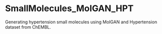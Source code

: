# SmallMolecules_MoIGAN_HPT
Generating hypertension small molecules using MoIGAN and Hypertension dataset from ChEMBL.
